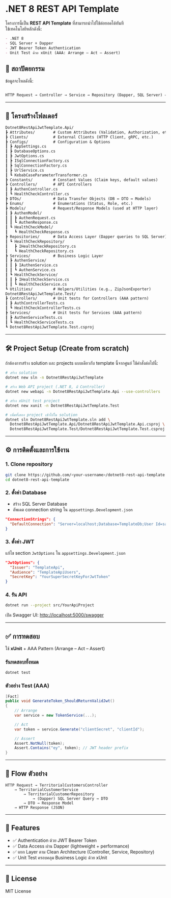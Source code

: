 # .NET 8 REST API Template

โครงการนี้เป็น **REST API Template** ที่สามารถนำไปใช้ต่อยอดได้ทันที  
ใช้เทคโนโลยีหลักดังนี้:
```markdown
- .NET 8
- SQL Server + Dapper
- JWT Bearer Token Authentication
- Unit Test ด้วย xUnit (AAA: Arrange – Act – Assert)

```

## 📐 สถาปัตยกรรม

ข้อมูลจะไหลดังนี้:

```markdown

HTTP Request → Controller → Service → Repository (Dapper, SQL Server) → DTOs → Models → HTTP Response

```

---

## 📂 โครงสร้างโฟลเดอร์

```markdown
Dotnet8RestApiJwtTemplate.Api/
┣ Attributes/        # Custom Attributes (Validation, Authorization, etc.)
┣ Clients/           # External Clients (HTTP Client, gRPC, etc.)
┣ Configs/           # Configuration & Options
┃ ┣ AppSettings.cs
┃ ┣ DatabaseOptions.cs
┃ ┣ JwtOptions.cs
┃ ┣ ISqlConnectionFactory.cs
┃ ┣ SqlConnectionFactory.cs
┃ ┣ UrlService.cs
┃ ┗ KebabCaseParameterTransformer.cs
┣ Constants/         # Constant Values (Claim keys, default values)
┣ Controllers/       # API Controllers
┃ ┣ AuthenController.cs
┃ ┗ HealthCheckController.cs
┣ DTOs/              # Data Transfer Objects (DB ↔ DTO ↔ Models)
┣ Enums/             # Enumerations (Status, Role, etc.)
┣ Models/            # Request/Response Models (used at HTTP layer)
┃ ┣ AuthenModel/
┃ ┃ ┣ AuthenRequest.cs
┃ ┃ ┗ AuthenResponse.cs
┃ ┗ HealthCheckModel/
┃   ┗ HealthCheckResponse.cs
┣ Repositories/      # Data Access Layer (Dapper queries to SQL Server)
┃ ┗ HealthCheckRepository/
┃   ┣ IHealthCheckRepository.cs
┃   ┗ HealthCheckRepository.cs
┣ Services/          # Business Logic Layer
┃ ┣ AuthenService/
┃ ┃ ┣ IAuthenService.cs
┃ ┃ ┗ AuthenService.cs
┃ ┗ HealthCheckService/
┃ ┃ ┣ IHealthCheckService.cs
┃ ┃ ┗ HealthCheckService.cs
┗ Utilities/         # Helpers/Utilities (e.g., ZipJsonExporter)
Dotnet8RestApiJwtTemplate.Test/
┣ Controllers/       # Unit tests for Controllers (AAA pattern)
┃ ┣ AuthControllerTests.cs
┃ ┗ HealthCheckControllerTests.cs
┣ Services/          # Unit tests for Services (AAA pattern)
┃ ┣ AuthenServiceTests.cs
┃ ┗ HealthCheckServiceTests.cs
┗ Dotnet8RestApiJwtTemplate.Test.csproj

````

---

## 🛠 Project Setup (Create from scratch)

ถ้าต้องการสร้าง solution และ projects แบบเดียวกับ template นี้จากศูนย์ ใช้คำสั่งต่อไปนี้:

```bash
# สร้าง solution
dotnet new sln -n Dotnet8RestApiJwtTemplate

# สร้าง Web API project (.NET 8, มี Controller)
dotnet new webapi -n Dotnet8RestApiJwtTemplate.Api --use-controllers

# สร้าง xUnit test project
dotnet new xunit -n Dotnet8RestApiJwtTemplate.Test

# เพิ่มทั้งสอง project เข้าไปใน solution
dotnet sln Dotnet8RestApiJwtTemplate.sln add \
  Dotnet8RestApiJwtTemplate.Api/Dotnet8RestApiJwtTemplate.Api.csproj \
  Dotnet8RestApiJwtTemplate.Test/Dotnet8RestApiJwtTemplate.Test.csproj
```
---
## ⚙️ การติดตั้งและการใช้งาน

### 1. Clone repository
```bash
git clone https://github.com/<your-username>/dotnet8-rest-api-template.git
cd dotnet8-rest-api-template
````

### 2. ตั้งค่า Database

* สร้าง SQL Server Database
* อัพเดต connection string ใน `appsettings.Development.json`

```json
"ConnectionStrings": {
  "DefaultConnection": "Server=localhost;Database=TemplateDb;User Id=sa;Password=your_password;TrustServerCertificate=True"
}
```

### 3. ตั้งค่า JWT

แก้ไข section `JwtOptions` ใน `appsettings.Development.json`

```json
"JwtOptions": {
  "Issuer": "TemplateApi",
  "Audience": "TemplateApiUsers",
  "SecretKey": "YourSuperSecretKeyForJwtToken"
}
```

### 4. รัน API

```bash
dotnet run --project src/YourApiProject
```

เปิด Swagger UI:
[http://localhost:5000/swagger](http://localhost:5000/swagger)

---

## ✅ การทดสอบ

ใช้ **xUnit** + AAA Pattern (Arrange – Act – Assert)

### รันทดสอบทั้งหมด

```bash
dotnet test
```

### ตัวอย่าง Test (AAA)

```csharp
[Fact]
public void GenerateToken_ShouldReturnValidJwt()
{
    // Arrange
    var service = new TokenService(...);

    // Act
    var token = service.Generate("clientSecret", "clientId");

    // Assert
    Assert.NotNull(token);
    Assert.Contains("ey", token); // JWT header prefix
}
```

---

## 🔄 Flow ตัวอย่าง

```
HTTP Request → TerritorialCustomersController
    → TerritorialCustomerService
        → TerritorialCustomerRepository
            → (Dapper) SQL Server Query → DTO
        → DTO → Response Model
    → HTTP Response (JSON)
```

---

## 🚀 Features

* ✅ Authentication ด้วย JWT Bearer Token
* ✅ Data Access ผ่าน Dapper (lightweight + performance)
* ✅ แยก Layer ตาม Clean Architecture (Controller, Service, Repository)
* ✅ Unit Test ครอบคลุม Business Logic ด้วย xUnit

---

## 📜 License

MIT License


